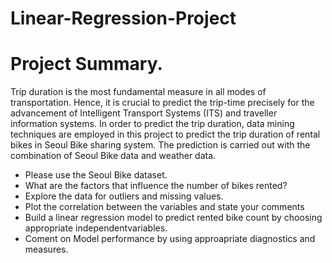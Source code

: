 # Linear-Regression-Project
# Project Summary.
Trip duration is the most fundamental measure in all modes of transportation. Hence, it is crucial to predict the trip-time precisely for the advancement of Intelligent Transport Systems (ITS) and traveller information systems. In order to predict the trip duration, data mining techniques are employed in this project to predict the trip duration of rental bikes in Seoul Bike sharing system. The prediction is carried out with the combination of Seoul Bike data and weather data.

- Please use the Seoul Bike dataset.
- What are the factors that influence the number of bikes rented?
- Explore the data for outliers and missing values.
- Plot the correlation between the variables and state your comments
- Build a linear regression model to predict rented bike count by choosing appropriate independentvariables.
- Coment on Model performance by using approapriate diagnostics and measures.

